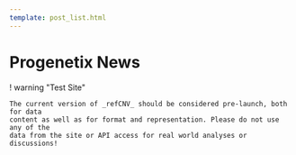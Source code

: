 ```yaml
---
template: post_list.html
---
```


# Progenetix News

! warning "Test Site"

	The current version of _refCNV_ should be considered pre-launch, both for data
	content as well as for format and representation. Please do not use any of the
	data from the site or API access for real world analyses or discussions!